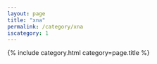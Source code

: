 ```yaml
---
layout: page
title: "xna"
permalink: /category/xna
iscategory: 1
---
```

{% include category.html category=page.title %}
